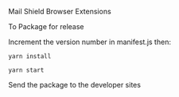 Mail Shield Browser Extensions

To Package for release

Increment the version number in manifest.js then:

`yarn install`

`yarn start`

Send the package to the developer sites